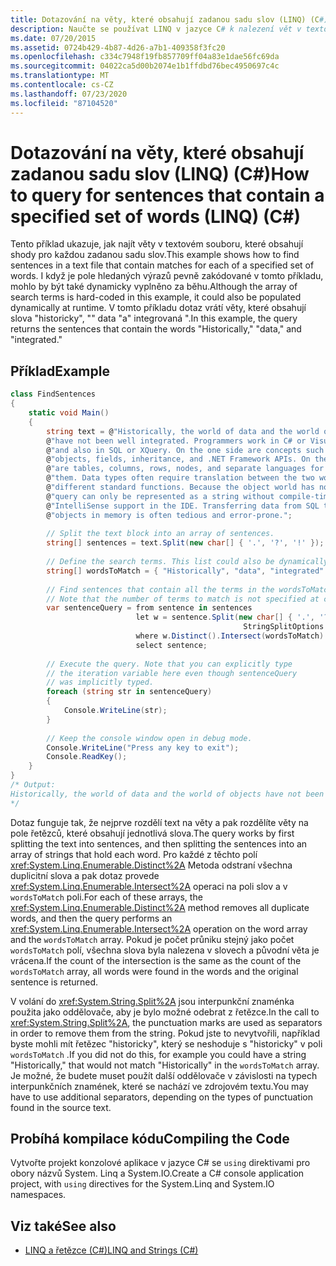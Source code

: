 ```yaml
---
title: Dotazování na věty, které obsahují zadanou sadu slov (LINQ) (C#)
description: Naučte se používat LINQ v jazyce C# k nalezení vět v textovém souboru, které obsahují shody pro každou sadu slov, která by mohla být naplněna za běhu.
ms.date: 07/20/2015
ms.assetid: 0724b429-4b87-4d26-a7b1-409358f3fc20
ms.openlocfilehash: c334c7948f19fb857709ff04a83e1dae56fc69da
ms.sourcegitcommit: 04022ca5d00b2074e1b1ffdbd76bec4950697c4c
ms.translationtype: MT
ms.contentlocale: cs-CZ
ms.lasthandoff: 07/23/2020
ms.locfileid: "87104520"
---
```

# <a name="how-to-query-for-sentences-that-contain-a-specified-set-of-words-linq-c"></a><span data-ttu-id="72c08-103">Dotazování na věty, které obsahují zadanou sadu slov (LINQ) (C#)</span><span class="sxs-lookup"><span data-stu-id="72c08-103">How to query for sentences that contain a specified set of words (LINQ) (C#)</span></span>
<span data-ttu-id="72c08-104">Tento příklad ukazuje, jak najít věty v textovém souboru, které obsahují shody pro každou zadanou sadu slov.</span><span class="sxs-lookup"><span data-stu-id="72c08-104">This example shows how to find sentences in a text file that contain matches for each of a specified set of words.</span></span> <span data-ttu-id="72c08-105">I když je pole hledaných výrazů pevně zakódované v tomto příkladu, mohlo by být také dynamicky vyplněno za běhu.</span><span class="sxs-lookup"><span data-stu-id="72c08-105">Although the array of search terms is hard-coded in this example, it could also be populated dynamically at runtime.</span></span> <span data-ttu-id="72c08-106">V tomto příkladu dotaz vrátí věty, které obsahují slova "historicky", "" data "a" integrovaná ".</span><span class="sxs-lookup"><span data-stu-id="72c08-106">In this example, the query returns the sentences that contain the words "Historically," "data," and "integrated."</span></span>  
  
## <a name="example"></a><span data-ttu-id="72c08-107">Příklad</span><span class="sxs-lookup"><span data-stu-id="72c08-107">Example</span></span>  
  
```csharp  
class FindSentences  
{  
    static void Main()  
    {  
        string text = @"Historically, the world of data and the world of objects " +  
        @"have not been well integrated. Programmers work in C# or Visual Basic " +  
        @"and also in SQL or XQuery. On the one side are concepts such as classes, " +  
        @"objects, fields, inheritance, and .NET Framework APIs. On the other side " +  
        @"are tables, columns, rows, nodes, and separate languages for dealing with " +  
        @"them. Data types often require translation between the two worlds; there are " +  
        @"different standard functions. Because the object world has no notion of query, a " +  
        @"query can only be represented as a string without compile-time type checking or " +  
        @"IntelliSense support in the IDE. Transferring data from SQL tables or XML trees to " +  
        @"objects in memory is often tedious and error-prone.";  
  
        // Split the text block into an array of sentences.  
        string[] sentences = text.Split(new char[] { '.', '?', '!' });  
  
        // Define the search terms. This list could also be dynamically populated at runtime.  
        string[] wordsToMatch = { "Historically", "data", "integrated" };  
  
        // Find sentences that contain all the terms in the wordsToMatch array.  
        // Note that the number of terms to match is not specified at compile time.  
        var sentenceQuery = from sentence in sentences  
                            let w = sentence.Split(new char[] { '.', '?', '!', ' ', ';', ':', ',' },  
                                                    StringSplitOptions.RemoveEmptyEntries)  
                            where w.Distinct().Intersect(wordsToMatch).Count() == wordsToMatch.Count()  
                            select sentence;  
  
        // Execute the query. Note that you can explicitly type  
        // the iteration variable here even though sentenceQuery  
        // was implicitly typed.
        foreach (string str in sentenceQuery)  
        {  
            Console.WriteLine(str);  
        }  
  
        // Keep the console window open in debug mode.  
        Console.WriteLine("Press any key to exit");  
        Console.ReadKey();  
    }  
}  
/* Output:  
Historically, the world of data and the world of objects have not been well integrated  
*/  
```  
  
 <span data-ttu-id="72c08-108">Dotaz funguje tak, že nejprve rozdělí text na věty a pak rozdělíte věty na pole řetězců, které obsahují jednotlivá slova.</span><span class="sxs-lookup"><span data-stu-id="72c08-108">The query works by first splitting the text into sentences, and then splitting the sentences into an array of strings that hold each word.</span></span> <span data-ttu-id="72c08-109">Pro každé z těchto polí <xref:System.Linq.Enumerable.Distinct%2A> Metoda odstraní všechna duplicitní slova a pak dotaz provede <xref:System.Linq.Enumerable.Intersect%2A> operaci na poli slov a v `wordsToMatch` poli.</span><span class="sxs-lookup"><span data-stu-id="72c08-109">For each of these arrays, the <xref:System.Linq.Enumerable.Distinct%2A> method removes all duplicate words, and then the query performs an <xref:System.Linq.Enumerable.Intersect%2A> operation on the word array and the `wordsToMatch` array.</span></span> <span data-ttu-id="72c08-110">Pokud je počet průniku stejný jako počet `wordsToMatch` polí, všechna slova byla nalezena v slovech a původní věta je vrácena.</span><span class="sxs-lookup"><span data-stu-id="72c08-110">If the count of the intersection is the same as the count of the `wordsToMatch` array, all words were found in the words and the original sentence is returned.</span></span>  
  
 <span data-ttu-id="72c08-111">V volání do <xref:System.String.Split%2A> jsou interpunkční znaménka použita jako oddělovače, aby je bylo možné odebrat z řetězce.</span><span class="sxs-lookup"><span data-stu-id="72c08-111">In the call to <xref:System.String.Split%2A>, the punctuation marks are used as separators in order to remove them from the string.</span></span> <span data-ttu-id="72c08-112">Pokud jste to nevytvořili, například byste mohli mít řetězec "historicky", který se neshoduje s "historicky" v poli `wordsToMatch` .</span><span class="sxs-lookup"><span data-stu-id="72c08-112">If you did not do this, for example you could have a string "Historically," that would not match "Historically" in the `wordsToMatch` array.</span></span> <span data-ttu-id="72c08-113">Je možné, že budete muset použít další oddělovače v závislosti na typech interpunkčních znamének, které se nachází ve zdrojovém textu.</span><span class="sxs-lookup"><span data-stu-id="72c08-113">You may have to use additional separators, depending on the types of punctuation found in the source text.</span></span>  
  
## <a name="compiling-the-code"></a><span data-ttu-id="72c08-114">Probíhá kompilace kódu</span><span class="sxs-lookup"><span data-stu-id="72c08-114">Compiling the Code</span></span>  
<span data-ttu-id="72c08-115">Vytvořte projekt konzolové aplikace v jazyce C# se `using` direktivami pro obory názvů System. Linq a System.IO.</span><span class="sxs-lookup"><span data-stu-id="72c08-115">Create a C# console application project, with `using` directives for the System.Linq and System.IO namespaces.</span></span>

## <a name="see-also"></a><span data-ttu-id="72c08-116">Viz také</span><span class="sxs-lookup"><span data-stu-id="72c08-116">See also</span></span>

- [<span data-ttu-id="72c08-117">LINQ a řetězce (C#)</span><span class="sxs-lookup"><span data-stu-id="72c08-117">LINQ and Strings (C#)</span></span>](./linq-and-strings.md)
